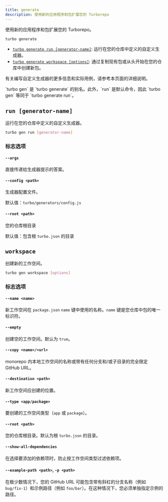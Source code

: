 ```yaml
---
title: generate
description: 使用新的应用程序和包扩展您的 Turborepo
---
```



使用新的应用程序和包扩展您的 Turborepo。

```bash title="Terminal"
turbo generate
```

- [`turbo generate run [generator-name]`](#run-generator-name): 运行在您的仓库中定义的自定义生成器。
- [`turbo generate workspace [options]`](#workspace): 通过复制现有包或从头开始在您的仓库中创建新包。

有关编写自定义生成器的更多信息和实际用例，请参考本页面的详细说明。

<Callout type="good-to-know">
  `turbo gen` 是 `turbo generate` 的别名。此外，`run` 是默认命令，因此 `turbo gen` 等同于 `turbo generate run`。
</Callout>

## `run [generator-name]`

运行在您的仓库中定义的自定义生成器。

```bash title="Terminal"
turbo gen run [generator-name]
```

### 标志选项

#### `--args`

直接传递给生成器提示的答案。

#### `--config <path>`

生成器配置文件。

默认值：`turbo/generators/config.js`

#### `--root <path>`

您的仓库根目录

默认值：包含根 `turbo.json` 的目录

## `workspace`

创建新的工作空间。

```bash title="Terminal"
turbo gen workspace [options]
```

### 标志选项

#### `--name <name>`

新工作空间在 `package.json` `name` 键中使用的名称。`name` 键是您仓库中包的唯一标识符。

#### `--empty`

创建空的工作空间。默认为 `true`。

#### `--copy <name>/<url>`

monorepo 内本地工作空间的名称或带有任何分支和/或子目录的完全限定 GitHub URL。

#### `--destination <path>`

新工作空间应创建的位置。

#### `--type <app/package>`

要创建的工作空间类型（`app` 或 `package`）。

#### `--root <path>`

您的仓库根目录。默认为根 `turbo.json` 的目录。

#### `--show-all-dependencies`

在选择要添加的依赖项时，防止按工作空间类型过滤依赖项。

#### `--example-path <path>`, `-p <path>`

在极少数情况下，您的 GitHub URL 可能包含带有斜杠的分支名称（例如 `bug/fix-1`）和示例路径（例如 `foo/bar`）。在这种情况下，您必须单独指定示例的路径。

